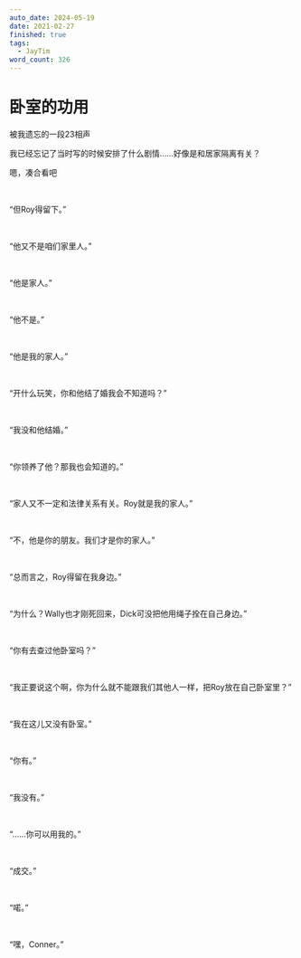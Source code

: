 ```yaml
---
auto_date: 2024-05-19
date: 2021-02-27
finished: true
tags:
  - JayTim
word_count: 326
---
```


# 卧室的功用

被我遗忘的一段23相声

我已经忘记了当时写的时候安排了什么剧情……好像是和居家隔离有关？

嗯，凑合看吧

<br>

“但Roy得留下。”

<br>

“他又不是咱们家里人。”

<br>

“他是家人。”

<br>

“他不是。”

<br>

“他是我的家人。”

<br>

“开什么玩笑，你和他结了婚我会不知道吗？”

<br>

“我没和他结婚。”

<br>

“你领养了他？那我也会知道的。”

<br>

“家人又不一定和法律关系有关。Roy就是我的家人。”

<br>

“不，他是你的朋友。我们才是你的家人。”

<br>

“总而言之，Roy得留在我身边。”

<br>

“为什么？Wally也才刚死回来，Dick可没把他用绳子拴在自己身边。”

<br>

“你有去查过他卧室吗？”

<br>

“我正要说这个啊，你为什么就不能跟我们其他人一样，把Roy放在自己卧室里？”

<br>

“我在这儿又没有卧室。”

<br>

“你有。”

<br>

“我没有。”

<br>

“……你可以用我的。”

<br>

“成交。”

<br>

“喏。”

<br>

“嘿，Conner。”
